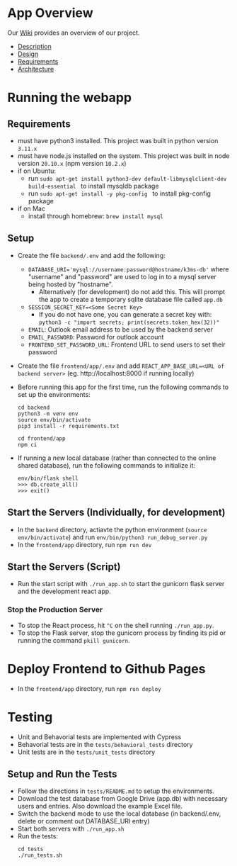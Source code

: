 # App Overview

Our [Wiki](https://github.com/SCCapstone/K3MS/wiki) provides an overview of our project.
- [Description](https://github.com/SCCapstone/K3MS/wiki/Project-Description)
- [Design](https://github.com/SCCapstone/K3MS/wiki/Design)
- [Requirements](https://github.com/SCCapstone/K3MS/wiki/Requirements)
- [Architecture](https://github.com/SCCapstone/K3MS/wiki/Architecture)

# Running the webapp

## Requirements
- must have python3 installed. This project was built in python version `3.11.x`
- must have node.js installed on the system. This project was built in node version `20.10.x` (npm version `10.2.x`)
- if on Ubuntu:
    - run `sudo apt-get install python3-dev default-libmysqlclient-dev build-essential ` to install mysqldb package
    - run `sudo apt-get install -y pkg-config ` to install pkg-config package
- if on Mac
    - install through homebrew: `brew install mysql`

## Setup
- Create the file `backend/.env` and add the following:
    - `DATABASE_URI='mysql://username:password@hostname/k3ms-db'` where "username" and "password" are used to log in to a mysql server being hosted by "hostname".
        - Alternatively (for development) do not add this. This will prompt the app to create a temporary sqlite database file called `app.db`
    - `SESSION_SECRET_KEY=<Some Secret Key>`
        - If you do not have one, you can generate a secret key with: `python3 -c "import secrets; print(secrets.token_hex(32))"`
    - `EMAIL`: Outlook email address to be used by the backend server
    - `EMAIL_PASSWORD`: Password for outlook account
    - `FRONTEND_SET_PASSWORD_URL`: Frontend URL to send users to set their password

- Create the file `frontend/app/.env` and add `REACT_APP_BASE_URL=<URL of backend server>` (eg. http://localhost:8000 if running locally)

- Before running this app for the first time, run the following commands to set up the environments:
    ```
    cd backend
    python3 -m venv env
    source env/bin/activate
    pip3 install -r requirements.txt

    cd frontend/app
    npm ci
    ```
- If running a *new* local database (rather than connected to the online shared database), run the following commands to initialize it:
    ```
    env/bin/flask shell
    >>> db.create_all()
    >>> exit()
    ```

## Start the Servers (Individually, for development)
- In the `backend` directory, actiavte the python environment (`source env/bin/activate`) and run `env/bin/python3 run_debug_server.py`
- In the `frontend/app` directory, run `npm run dev`

## Start the Servers (Script)
- Run the start script with `./run_app.sh` to start the gunicorn flask server and the development react app.

### Stop the Production Server
- To stop the React process, hit `^C` on the shell running `./run_app.py`.
- To stop the Flask server, stop the gunicorn process by finding its pid or running the command `pkill gunicorn`.

# Deploy Frontend to Github Pages
- In the `frontend/app` directory, run `npm run deploy`


# Testing
- Unit and Behavorial tests are implemented with Cypress
- Behavorial tests are in the `tests/behavioral_tests` directory
- Unit tests are in the `tests/unit_tests` directory

## Setup and Run the Tests
- Follow the directions in `tests/README.md` to setup the environments.
- Download the test database from Google Drive (app.db) with necessary users and entries. Also download the example Excel file.
- Switch the backend mode to use the local database (in backend/.env, delete or comment out DATABASE_URI entry)
- Start both servers with `./run_app.sh`
- Run the tests: 
    ```
    cd tests
    ./run_tests.sh
    ```
